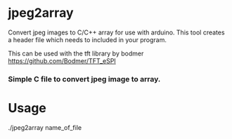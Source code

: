 # jpeg2array
Convert jpeg images to C/C++ array for use with arduino. This tool creates a header file which needs to included in your program.

This can be used with the tft library by bodmer
https://github.com/Bodmer/TFT_eSPI

### Simple C file to convert jpeg image to array.

# Usage 
./jpeg2array name_of_file



